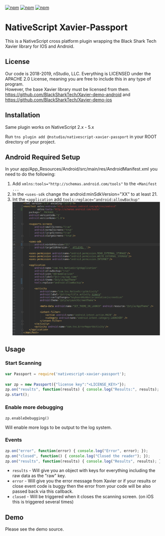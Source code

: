 [![npm](https://img.shields.io/npm/v/@nstudio/nativescript-xavier-passport.svg)](https://www.npmjs.com/package/@nstudio/nativescript-xavier-passport)
[![npm](https://img.shields.io/npm/l/@nstudio/nativescript-xavier-passport.svg)](https://www.npmjs.com/package/@nstudio/nativescript-xavier-passport)
[![npm](https://img.shields.io/npm/dt/@nstudio/nativescript-xavier-passport.svg?label=npm%20d%2fls)](https://www.npmjs.com/package/@nstudio/nativescript-xavier-passport)

# NativeScript Xavier-Passport

This is a NativeScript cross platform plugin wrapping the Black Shark Tech Xavier library for IOS and Android.

## License

Our code is 2018-2019, nStudio, LLC.  Everything is LICENSED under the APACHE 2.0 License, meaning you are free to include this in any type of program.  
However, the base Xavier library must be licensed from them. 
https://github.com/BlackSharkTech/Xavier-demo-android
and 
https://github.com/BlackSharkTech/Xavier-demo-ios


## Installation 
Same plugin works on  NativeScript 2.x - 5.x

Run `tns plugin add @nstudio/nativescript-xavier-passport` in your ROOT directory of your project.

## Android Required Setup
In your app/App_Resources/Android/src/main/res/AndroidManifest.xml you need to do the following:
1. Add `xmlns:tools="http://schemas.android.com/tools"` to the `<Manifest ...`
2. In the `<uses-sdk` change the android:minSdkVersion="XX" to at least 21.
3. Int the `<application` add `tools:replace="android:allowBackup"`  
![Files](../docs/xavier_android_manifest.png)


## Usage

### Start Scanning
```js
var Passport = require('nativescript-xavier-passport');

var zp = new Passport({"license key":"<LICENSE_KEY>"});
zp.on("results", function(results) { console.log("Results:", results); });
zp.start();

```

### Enable more debugging
```
zp.enableDebugging()
``` 
Will enable more logs to be output to the log system.


### Events
```js
zp.on("error", function(error) { console.log("Error", error); });
zp.on("closed", function() { console.log("Closed the reader"); });
zp.on("results", function(results) { console.log("Results", results); });
```

- `results` - Will give you an object with keys for everything including the raw data as the "raw" key.
- `error`   - Will give you the error message from Xavier or if your results or close event code is buggy then the error from your code will be also passed back via this callback.
- `closed`  - Will be triggered when it closes the scanning screen. (on iOS this is triggered several times)  
 
## Demo
 
 Please see the demo source.
   
